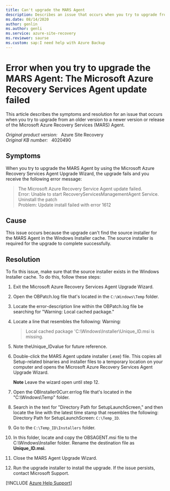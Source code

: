```yaml
---
title: Can't upgrade the MARS Agent
description: Describes an issue that occurs when you try to upgrade from an older version to a newer version of the Microsoft Azure Recovery Services (MARS) Agent. Provides a resolution.
ms.date: 08/14/2020
author: genlin
ms.author: genli
ms.service: azure-site-recovery
ms.reviewer: saurse
ms.custom: sap:I need help with Azure Backup
---
```

# Error when you try to upgrade the MARS Agent: The Microsoft Azure Recovery Services Agent update failed

This article describes the symptoms and resolution for an issue that occurs when you try to upgrade from an older version to a newer version or release of the Microsoft Azure Recovery Services (MARS) Agent.

_Original product version:_ &nbsp; Azure Site Recovery  
_Original KB number:_ &nbsp; 4020490

## Symptoms

When you try to upgrade the MARS Agent by using the Microsoft Azure Recovery Services Agent Upgrade Wizard, the upgrade fails and you receive the following error message:

> The Microsoft Azure Recovery Service Agent update failed.  
Error: Unable to start RecoveryServicesManagementAgent Service. Uninstall the patch  
Problem: Update install failed with error 1612

## Cause

This issue occurs because the upgrade can't find the source installer for the MARS Agent in the Windows Installer cache. The source installer is required for the upgrade to complete successfully.

## Resolution

To fix this issue, make sure that the source installer exists in the Windows Installer cache. To do this, follow these steps:

1. Exit the Microsoft Azure Recovery Services Agent Upgrade Wizard.
2. Open the OBPatch.log file that's located in the `C:\Windows\Temp` folder.
3. Locate the error-description line within the OBPatch.log file be searching for "Warning: Local cached package."
4. Locate a line that resembles the following: Warning:
    > Local cached package 'C:\Windows\Installer\Unique_ID.msi is missing.

5. Note theUnique_IDvalue for future reference.
6. Double-click the MARS Agent update installer (.exe) file. This copies all Setup-related binaries and installer files to a temporary location on your computer and opens the Microsoft Azure Recovery Services Agent Upgrade Wizard.

    **Note** Leave the wizard open until step 12.
7. Open the OBInstaller0Curr.errlog file that's located in the "C:\Windows\Temp" folder.
8. Search in the text for "Directory Path for SetupLaunchScreen," and then locate the line with the latest time stamp that resembles the following: Directory Path for SetupLaunchScreen: `C:\Temp_ID`.
9. Go to the `C:\Temp_ID\Installers` folder.
10. In this folder, locate and copy the OBSAGENT.msi file to the C:\Windows\Installer folder. Rename the destination file as **Unique_ID.msi**.
11. Close the MARS Agent Upgrade Wizard.
12. Run the upgrade installer to install the upgrade. If the issue persists, contact Microsoft Support.

[!INCLUDE [Azure Help Support](../../../includes/azure-help-support.md)]
